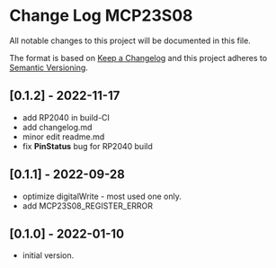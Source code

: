 # Change Log MCP23S08

All notable changes to this project will be documented in this file.

The format is based on [Keep a Changelog](http://keepachangelog.com/)
and this project adheres to [Semantic Versioning](http://semver.org/).


## [0.1.2] - 2022-11-17
- add RP2040 in build-CI
- add changelog.md
- minor edit readme.md
- fix **PinStatus** bug for RP2040 build


## [0.1.1] - 2022-09-28
- optimize digitalWrite - most used one only.
- add MCP23S08_REGISTER_ERROR

## [0.1.0] - 2022-01-10
- initial version.

